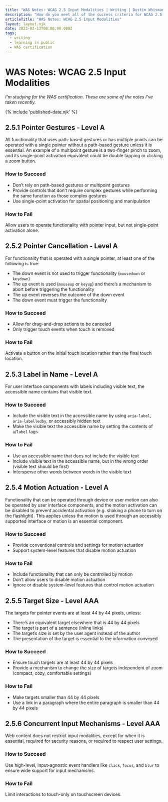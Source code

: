 ```yaml
---
title: "WAS Notes: WCAG 2.5 Input Modalities | Writing | Dustin Whisman"
description: "How do you meet all of the success criteria for WCAG 2.5 Input Modalities?"
articleTitle: "WAS Notes: WCAG 2.5 Input Modalities"
layout: layout.njk
date: 2023-02-13T00:00:00.000Z
tags:
  - writing
  - learning in public
  - WAS certification
---
```


# WAS Notes: WCAG 2.5 Input Modalities

_I'm studying for the WAS certification. These are some of the notes I've taken recently._

{% include 'published-date.njk' %}

## 2.5.1 Pointer Gestures - Level A

All functionality that uses path-based gestures or has multiple points can be operated with a single pointer without a path-based gesture unless it is essential. An example of a multipoint gesture is a two-finger pinch to zoom, and its single-point activation equivalent could be double tapping or clicking a zoom button.

### How to Succeed

- Don’t rely on path-based gestures or multipoint gestures
- Provide controls that don’t require complex gestures while performing the same function as those complex gestures
- Use single-point activation for spatial positioning and manipulation

### How to Fail

Allow users to operate functionality with pointer input, but not single-point activation alone.

## 2.5.2 Pointer Cancellation - Level A

For functionality that is operated with a single pointer, at least one of the following is true:

- The down event is not used to trigger functionality (`mousedown` or `keydown`)
- The up event is used (`mouseup` or `keyup`) and there’s a mechanism to abort before triggering the functionality
- The up event reverses the outcome of the down event
- The down event must trigger the functionality

### How to Succeed

- Allow for drag-and-drop actions to be canceled
- Only trigger touch events when touch is removed

### How to Fail

Activate a button on the initial touch location rather than the final touch location.

## 2.5.3 Label in Name - Level A

For user interface components with labels including visible text, the accessible name contains that visible text.

### How to Succeed

- Include the visible text in the accessible name by using `aria-label`, `aria-labelledby`, or accessibly hidden text
- Make the visible text the accessible name by setting the contents of `a`/`label` tags

### How to Fail

- Use an accessible name that does not include the visible text
- Include visible text in the accessible name, but in the wrong order (visible text should be first)
- Intersperse other words between words in the visible text

## 2.5.4 Motion Actuation - Level A

Functionality that can be operated through device or user motion can also be operated by user interface components, and the motion activation can be disabled to prevent accidental activation (e.g. shaking a phone to turn on the flashlight). This applies unless the motion is used through an accessibly supported interface or motion is an essential component.

### How to Succeed

- Provide conventional controls and settings for motion actuation
- Support system-level features that disable motion actuation

### How to Fail

- Include functionality that can only be controlled by motion
- Don’t allow users to disable motion actuation
- Ignore or disable system-level features that control motion actuation

## 2.5.5 Target Size - Level AAA

The targets for pointer events are at least 44 by 44 pixels, unless:

- There’s an equivalent target elsewhere that is 44 by 44 pixels
- The target is part of a sentence (inline links)
- The target’s size is set by the user agent instead of the author
- The presentation of the target is essential to the information conveyed

### How to Succeed

- Ensure touch targets are at least 44 by 44 pixels
- Provide a mechanism to change the size of targets independent of zoom (compact, cozy, comfortable settings)

### How to Fail

- Make targets smaller than 44 by 44 pixels
- Use a link in a paragraph where the entire paragraph is smaller than 44 by 44 pixels

## 2.5.6 Concurrent Input Mechanisms - Level AAA

Web content does not restrict input modalities, except for when it is essential, required for security reasons, or required to respect user settings.

### How to Succeed

Use high-level, input-agnostic event handlers like `click`, `focus`, and `blur` to ensure wide support for input mechanisms.

### How to Fail

Limit interactions to touch-only on touchscreen devices.

